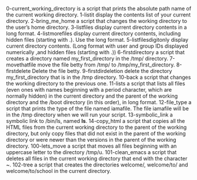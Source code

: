 0-current_working_directory is a script that prints the absolute path name of the current working directory.
1-listit display the contents list of your current directory.
2-bring_me_home a script that changes the working directory to the user’s home directory.
3-listfiles display current directory contents in a long format.
4-listmorefiles display current directory contents, including hidden files (starting with .). Use the long format.
5-listfilesdigitonly display current directory contents. (Long format with user and group IDs displayed numerically ,and hidden files (starting with .))
6-firstdirectory a script that creates a directory named my_first_directory in the /tmp/ directory.
7-movethatfile move the file betty from /tmp/ to /tmp/my_first_directory.
8-firstdelete Delete the file betty.
9-firstdirdeletion delete the directory my_first_directory that is in the /tmp directory.
10-back a script that changes the working directory to the previous one.
11-lists a script that lists all files (even ones with names beginning with a period character, which are normally hidden) in the current directory and the parent of the working directory and the /boot directory (in this order), in long format.
12-file_type a script that prints the type of the file named iamafile. The file iamafile will be in the /tmp directory when we will run your script.
13-symbolic_link a symbolic link to /bin/ls, named __ls__.
14-copy_html a script that copies all the HTML files from the current working directory to the parent of the working directory, but only copy files that did not exist in the parent of the working directory or were newer than the versions in the parent of the working directory.
100-lets_move a script that moves all files beginning with an uppercase letter to the directory /tmp/u.
101-clean_emacs a script that deletes all files in the current working directory that end with the character ~.
102-tree a script that creates the directories welcome/, welcome/to/ and welcome/to/school in the current directory.
